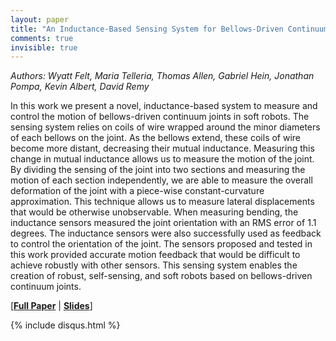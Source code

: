 ```yaml
---
layout: paper
title: "An Inductance-Based Sensing System for Bellows-Driven Continuum Joints in Soft Robots"
comments: true
invisible: true
---
```


<p class="text-left"><i>Authors: Wyatt Felt, Maria Telleria, Thomas Allen, Gabriel Hein, Jonathan Pompa, Kevin Albert, David Remy</i></p>

In this work we present a novel, inductance-based system to measure and control the motion of bellows-driven continuum joints in soft robots. The sensing system relies on coils of wire wrapped around the minor diameters of each bellows on the joint. As the bellows extend, these coils of wire become more distant, decreasing their mutual inductance. Measuring this change in mutual inductance allows us to measure the motion of the joint. By dividing the sensing of the joint into two sections and measuring the motion of each section independently, we are able to measure the overall deformation of the joint with a piece-wise constant-curvature approximation. This technique allows us to measure lateral displacements that would be otherwise unobservable. When measuring bending, the inductance sensors measured the joint orientation with an RMS error of 1.1 degrees. The inductance sensors were also successfully used as feedback to control the orientation of the joint. The sensors proposed and tested in this work provided accurate motion feedback that would be difficult to achieve robustly with other sensors. This sensing system enables the creation of robust, self-sensing, and soft robots based on bellows-driven continuum joints.

[<b><a href="/static/papers/06.pdf">Full Paper</a></b> | <b><a href="/static/slides/06.mp4">Slides</a></b>]

{% include disqus.html %}